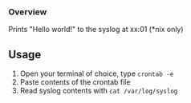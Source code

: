 ### Overview

Prints "Hello world!" to the syslog at xx:01 (*nix only)

## Usage

1. Open your terminal of choice, type ````crontab -e````
2. Paste contents of the crontab file
3. Read syslog contents with ````cat /var/log/syslog````

